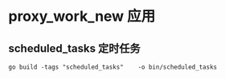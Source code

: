 # proxy_work_new 应用
## scheduled_tasks 定时任务
```shell
go build -tags "scheduled_tasks"    -o bin/scheduled_tasks
```